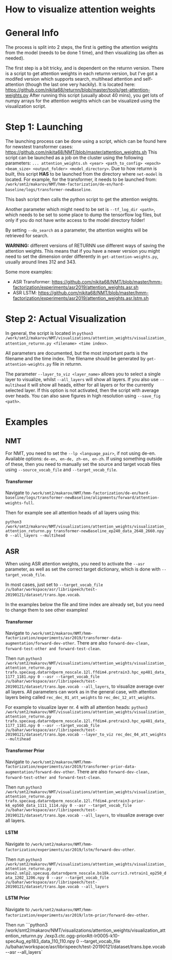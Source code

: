 # How to visualize attention weights

# General Info
The process is split into 2 steps, the first is getting the attention weights from the model (needs to be done 1 time), and then visualizing (as often as needed).

The first step is a bit tricky, and is dependent on the returnn version. There is a script to get attention weights in each returnn version, but I've got a modifed version which supports search, multihead attention and self-attention (though the last one very hackily). It is located here: https://github.com/nikita68/returnn/blob/master/tools/get-attention-weights.py
After running this script (usually about 40 mins), you get lots of numpy arrays for the attention weights which can be visualized using the visualization script.

# Step 1: Launching 

The launching process can be done using a script, which can be found here for newstest<YEAR> transformer cases: https://github.com/nikita68/NMT/blob/master/attention_weights.sh
This script can be launched as a job on the cluster using the following parameters: ```... attention_weights.sh <year> <path_to_config> <epoch> <beam_size> <output_folder> <model_directory>```. Due to how returnn is built, this script <b>HAS</b> to be launched from the directory where ```net-model``` is located. For example, for the transformer, it needs to be launched from: ```/work/smt2/makarov/NMT/hmm-factorization/de-en/hard-baseline/logs/transformer-newBaseline```.

This bash script then calls the python script to get the attention weights. 

Another parameter which might need to be set is ```--tf_log_dir <path>```, which needs to be set to some place to dump the tensorflow log files, but only if you do not have write access to the model directory folder!

By setting ``--do_search`` as a parameter, the attention weights will be retrieved for search.

<b>WARNING:</b> different versions of RETURNN use different ways of saving the attention weights. This means that if you have a newer version you might need to set the dimension order differently in ```get-attention-weights.py```, usually around lines 312 and 343.

Some more examples:
- ASR Transformer: https://github.com/nikita68/NMT/blob/master/hmm-factorization/experiments/asr2019/attention_weights.asr.sh
- ASR LSTM: https://github.com/nikita68/NMT/blob/master/hmm-factorization/experiments/asr2019/attention_weights.asr.lstm.sh

# Step 2: Actual Visualization
In general, the script is located in ```python3 /work/smt2/makarov/NMT/visualizations/attention_weights/visualization_attention_returnn.py <filename> <time index>```.

All parameters are documented, but the most important parts is the filename and the time index. The filename should be generated by ```get-attention-weights.py``` file in returnn.

The parameter ```--layer_to_viz <layer_name>``` allows you to select a single layer to visualize, whilst ```--all_layers``` will show all layers.
If you also use ```--multihead``` it will show all heads, either for all layers or for the currently selected layer. If this option is not activated, then the script with average over heads.
You can also save figures in high resolution using ```--save_fig <path>```.

# Examples

## NMT

For NMT, you need to set the ```--lp <language_pair>```, if not using de-en. Available options: ```de-en, en-de, zh-en, en-zh```. If using something outside of these, then you need to manually set the source and target vocab files using ```--source_vocab_file``` and ```--target_vocab_file```.

#### Transformer
Navigate to ```/work/smt2/makarov/NMT/hmm-factorization/de-en/hard-baseline/logs/transformer-newBaseline/alignments/forward/attention-weights-full```.

Then for example see all attention heads of all layers using this:

```python3 /work/smt2/makarov/NMT/visualizations/attention_weights/visualization_attention_returnn.py transformer-newBaseline_ep240_data_2648_2660.npy 0 --all_layers --multihead```


## ASR

When using ASR attention weights, you need to activate the ```--asr``` parameter, as well as set the correct target dictionary, which is done with ``--target_vocab_file``.

In most cases, just set to ```--target_vocab_file /u/bahar/workspace/asr/librispeech/test-20190121/dataset/trans.bpe.vocab```.

In the examples below the file and time index are already set, but you need to change them to see other examples! 

#### Transformer

Navigate to ```/work/smt2/makarov/NMT/hmm-factorization/experiments/asr2019/transformer-data-augmentation/forward-dev-other```. There are also ```forward-dev-clean, forward-test-other and forward-test-clean```.

Then run ```python3 /work/smt2/makarov/NMT/visualizations/attention_weights/visualization_attention_returnn.py trafo.specaug.datarndperm_noscale.12l.ffdim4.pretrain3.hpc_ep481_data_1177_1181.npy 0 --asr --target_vocab_file /u/bahar/workspace/asr/librispeech/test-20190121/dataset/trans.bpe.vocab --all_layers```, to visualize average over all layers.
All parameters can work as in the general case, with attention layers being called ```rec_dec_01_att_weights``` to ```rec_dec_12_att_weights```.

For example to visualize layer nr. 4 with all attention heads:
```python3 /work/smt2/makarov/NMT/visualizations/attention_weights/visualization_attention_returnn.py trafo.specaug.datarndperm_noscale.12l.ffdim4.pretrain3.hpc_ep481_data_1177_1181.npy 0 --asr --target_vocab_file /u/bahar/workspace/asr/librispeech/test-20190121/dataset/trans.bpe.vocab --layer_to_viz rec_dec_04_att_weights --multihead```

#### Transformer Prior

Navigate to ```/work/smt2/makarov/NMT/hmm-factorization/experiments/asr2019/transformer-prior-data-augmentation/forward-dev-other```. There are also ```forward-dev-clean, forward-test-other and forward-test-clean```.

Then run ```python3 /work/smt2/makarov/NMT/visualizations/attention_weights/visualization_attention_returnn.py trafo.specaug.datarndperm_noscale.12l.ffdim4.pretrain3-prior-k6_ep560_data_1111_1114.npy 0 --asr --target_vocab_file /u/bahar/workspace/asr/librispeech/test-20190121/dataset/trans.bpe.vocab --all_layers```, to visualize average over all layers.

#### LSTM
Navigate to ```/work/smt2/makarov/NMT/hmm-factorization/experiments/asr2019/lstm/forward-dev-other```.

Then run ```python3 /work/smt2/makarov/NMT/visualizations/attention_weights/visualization_attention_returnn.py base2.smlp2.specaug.datarndperm_noscale.bs18k.curric3.retrain1_ep250_data_1202_1206.npy 0 --asr --target_vocab_file /u/bahar/workspace/asr/librispeech/test-20190121/dataset/trans.bpe.vocab --all_layers```

#### LSTM Prior
Navigate to ```/work/smt2/makarov/NMT/hmm-factorization/experiments/asr2019/lstm-prior/forward-dev-other```.

Then run ```python3 /work/smt2/makarov/NMT/visualizations/attention_weights/visualization_attention_returnn.py ./exp3.ctc.ogg-priorAtt-lr0005-k10-specAug_ep183_data_110_110.npy 0 --target_vocab_file /u/bahar/workspace/asr/librispeech/test-20190121/dataset/trans.bpe.vocab --asr --all_layers`

